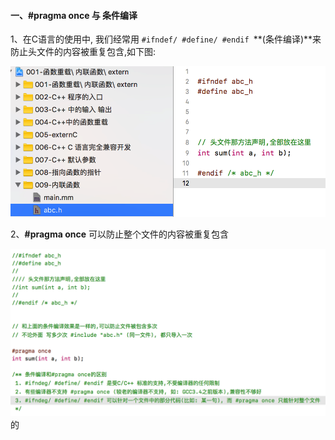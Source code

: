 #### 一、#pragma once 与 条件编译

1、在C语言的使用中, 我们经常用 `#ifndef/ #define/ #endif `**(条件编译)**来防止头文件的内容被重复包含,如下图:

![](/assets/Snip20190112_5.png)

2、**#pragma once** 可以防止整个文件的内容被重复包含

![](/assets/Snip20190112_8.png)
的
